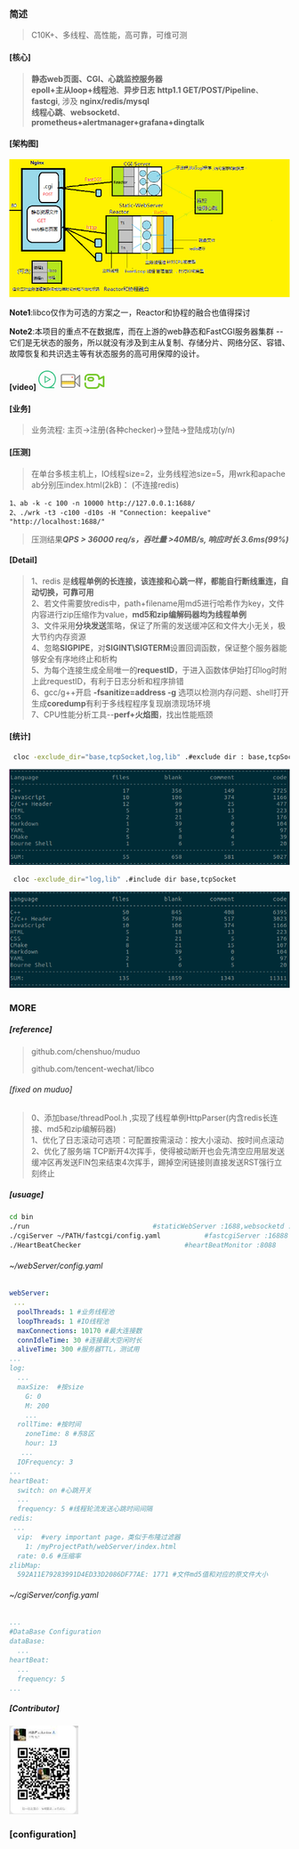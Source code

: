 ### 简述

> C10K+、多线程、高性能，高可靠，可维可测
>
> 

#### [核心]

> **静态web页面、CGI、心跳监控服务器**  
> **epoll+主从loop+线程池**、**异步日志**
> **http1.1 GET/POST/Pipeline**、**fastcgi**, 涉及 **nginx/redis/mysql**  
> **线程心跳**、**websocketd**、**prometheus+alertmanager+grafana+dingtalk** 



#### [架构图]

![arch](./webServer/pages/images/pic/arch1.png)  



**Note1**:libco仅作为可选的方案之一，Reactor和协程的融合也值得探讨  

**Note2**:本项目的重点不在数据库，而在上游的web静态和FastCGI服务器集群 -- 它们是无状态的服务，所以就没有涉及到主从复制、存储分片、网络分区、容错、故障恢复和共识选主等有状态服务的高可用保障的设计。

#### [video]<a href="https://zlonqi.gitee.io/2020/02/11/lonky-pretty-server/"><img src="./webServer/pages/images/pic/video2.png" alt="video"><img src="./webServer/pages/images/pic/video1.png" alt="video"><img src="./webServer/pages/images/pic/video3.png" alt="video"></a>

#### [业务]

> 业务流程: 主页->注册(各种checker)->登陆->登陆成功(y/n)

#### [压测]

> 在单台多核主机上，IO线程size=2，业务线程池size=5，用wrk和apache ab分别压index.html(2kB)：
> (不连接redis)

```shell
1、ab -k -c 100 -n 10000 http://127.0.0.1:1688/
2、./wrk -t3 -c100 -d10s -H "Connection: keepalive" "http://localhost:1688/"
```

> 压测结果***QPS > 36000 req/s，吞吐量 >40MB/s, 响应时长 3.6ms(99%)***

#### [Detail]

> 1、redis 是**线程单例的长连接，该连接和心跳一样，都能自行断线重连，自动切换，可靠可用**  
> 2、若文件需要放redis中，path+filename用md5进行哈希作为key，文件内容进行zip压缩作为value，**md5和zip编解码器均为线程单例**  
> 3、文件采用**分块发送**策略，保证了所需的发送缓冲区和文件大小无关，极大节约内存资源  
> 4、忽略**SIGPIPE**，对**SIGINT\SIGTERM**设置回调函数，保证整个服务器能够安全有序地终止和析构  
> 5、为每个连接生成全局唯一的**requestID**，于进入函数体伊始打印log时附上此requestID，有利于日志分析和程序排错  
> 6、gcc/g++开启 **-fsanitize=address -g** 选项以检测内存问题、shell打开生成**coredump**有利于多线程程序复现崩溃现场环境  
> 7、CPU性能分析工具--**perf+火焰图**，找出性能瓶颈  

#### [统计]

```bash
 cloc -exclude_dir="base,tcpSocket,log,lib" .#exclude dir : base,tcpSocket,log,lib
```

![cloc](./webServer/pages/images/pic/count1.png)

```bash
 cloc -exclude_dir="log,lib" .#include dir base,tcpSocket
```

![cloc](./webServer/pages/images/pic/count2.png)



### MORE

##### [reference]

> github.com/chenshuo/muduo  
>
> github.com/tencent-wechat/libco

###### [fixed on muduo]

> 0、添加base/threadPool.h ,实现了线程单例HttpParser(内含redis长连接、md5和zip编解码器)  
> 1、优化了日志滚动可选项：可配置按需滚动：按大小滚动、按时间点滚动  
> 2、优化了服务端 TCP断开4次挥手，使得被动断开也会先清空应用层发送缓冲区再发送FIN包来结束4次挥手，踢掉空闲链接则直接发送RST强行立刻终止  

##### [usuage]

```bash
cd bin
./run  								#staticWebServer :1688,websocketd :8000,monitor:8001
./cgiServer ~/PATH/fastcgi/config.yaml           #fastcgiServer :16888
./HeartBeatChecker 							#heartBeatMonitor :8088
```

###### ~/webServer/config.yaml

```yaml
webServer:
 ...
  poolThreads: 1 #业务线程池
  loopThreads: 1 #IO线程池
  maxConnections: 10170 #最大连接数
  connIdleTime: 30 #连接最大空闲时长
  aliveTime: 300 #服务器TTL，测试用
...
log:
  ...
  maxSize:	#按size
    G: 0
    M: 200
    ...
  rollTime:	#按时间
    zoneTime: 8 #东8区
    hour: 13
   ...
  IOFrequency: 3
...
heartBeat:
  switch: on #心跳开关
  ...
  frequency: 5 #线程轮流发送心跳时间间隔
redis:
 ...
  vip:	#very important page，类似于布隆过滤器
    1: /myProjectPath/webServer/index.html
  rate: 0.6	#压缩率
zlibMap:
  592A11E79283991D4ED33D2086DF77AE: 1771 #文件md5值和对应的原文件大小
```

###### ~/cgiServer/config.yaml

```yaml
...
#DataBase Configuration
dataBase:
  ...
heartBeat:
  ...
  frequency: 5
...
```

##### [Contributor]

<a href="https://zlonqi.gitee.io/"><img src="./webServer/pages/images/pic/wechart.png" alt="video"></a>

### [configuration]
